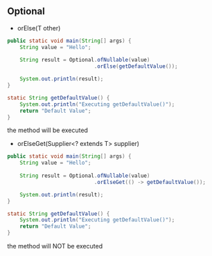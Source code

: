 ## Optional

- orElse(T other)
```java
public static void main(String[] args) {
    String value = "Hello";
    
    String result = Optional.ofNullable(value)
                            .orElse(getDefaultValue());

    System.out.println(result);
}

static String getDefaultValue() {
    System.out.println("Executing getDefaultValue()");
    return "Default Value";
}
```
the method will be executed

- orElseGet(Supplier<? extends T> supplier)

```java
public static void main(String[] args) {
    String value = "Hello";
    
    String result = Optional.ofNullable(value)
                            .orElseGet(() -> getDefaultValue());

    System.out.println(result);
}

static String getDefaultValue() {
    System.out.println("Executing getDefaultValue()");
    return "Default Value";
}

```
the method will NOT be executed

